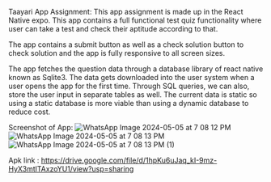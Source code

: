 Taayari App Assignment:
This app assignment is made up in the React Native expo. This app contains a full functional test quiz functionality where user can take a test and check their aptitude according to that.

The app contains a submit button as well as a check solution button to check solution and the app is fully responsive to all screen sizes.

The app fetches the question data through a database library of react native known as Sqlite3. The data gets downloaded into the user system when a user opens the app for the first time. Through SQL queries, we can also, store the user input in separate tables as well. The current data is static so using a static database is more viable than using a dynamic database to reduce cost.

Screenshot of App:
![WhatsApp Image 2024-05-05 at 7 08 12 PM](https://github.com/garvitagg79/taayari-assignment/assets/81882241/2781b0f1-a84c-4493-8e45-2c13a6d2fe0f)
![WhatsApp Image 2024-05-05 at 7 08 13 PM](https://github.com/garvitagg79/taayari-assignment/assets/81882241/93a0152a-b98c-462b-b5e0-3da9c2e9080d)
![WhatsApp Image 2024-05-05 at 7 08 13 PM (1)](https://github.com/garvitagg79/taayari-assignment/assets/81882241/1eea5dae-5577-4fc3-8be9-9d70eeee1c8e)


Apk link : https://drive.google.com/file/d/1hpKu6uJaq_kI-9mz-HyX3mtlTAxzoYU1/view?usp=sharing
